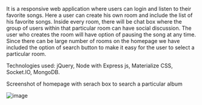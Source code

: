It is a responsive web application where users can login and listen to their favorite songs. Here a user can create his own room and include the list of his favorite songs. Inside every room, there will be chat box where the group of users within that particular room can have social discussion. The user who creates the room will have option of pausing the song at any time. Since there can be large number of rooms on the homepage we have included the option of search button to make it easy for the user to select a particular room. 

Technologies used: jQuery, Node with Express js, Materialize CSS, Socket.IO, MongoDB.

Screenshot of homepage with serach box to search a particular album

![image](https://user-images.githubusercontent.com/17228783/33694073-f0dfc910-daaa-11e7-9fa1-de4d8e9cc21c.png)

